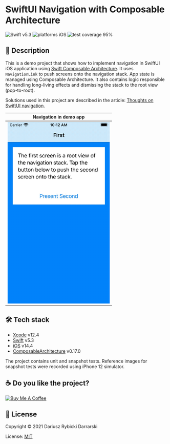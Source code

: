 # SwiftUI Navigation with Composable Architecture

![Swift v5.3](https://img.shields.io/badge/swift-v5.3-orange.svg)
![platforms iOS](https://img.shields.io/badge/platforms-iOS-blue.svg)
![test coverage 95%](https://img.shields.io/badge/test%20coverage-95%25-green.svg)

## 📝 Description

This is a demo project that shows how to implement navigation in SwiftUI iOS application using [Swift Composable Architecture](https://github.com/pointfreeco/swift-composable-architecture). It uses `NavigationLink` to push screens onto the navigation stack. App state is managed using Composable Architecture. It also contains logic responsible for handling long-living effects and dismissing the stack to the root view (pop-to-root).

Solutions used in this project are described in the article: [Thoughts on SwiftUI navigation](https://github.com/darrarski/darrarski/blob/main/2021/04/Thoughts-on-SwiftUI-navigation/README.md).

|Navigation in demo app|
|:-:|
|[![navigation in demo app](Demo.gif)](Demo.mp4)|

## 🛠 Tech stack

- [Xcode](https://developer.apple.com/xcode/) v12.4
- [Swift](https://swift.org/) v5.3
- [iOS](https://www.apple.com/pl/ios/) v14.4
- [ComposableArchitecture](https://github.com/pointfreeco/swift-composable-architecture) v0.17.0

The project contains unit and snapshot tests. Reference images for snapshot tests were recorded using iPhone 12 simulator.

## ☕️ Do you like the project?

<a href="https://www.buymeacoffee.com/darrarski" target="_blank"><img src="https://cdn.buymeacoffee.com/buttons/v2/default-yellow.png" alt="Buy Me A Coffee" height="60" width="217" style="height: 60px !important;width: 217px !important;" ></a>

## 📄 License

Copyright © 2021 Dariusz Rybicki Darrarski

License: [MIT](LICENSE)
